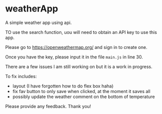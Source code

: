 # weatherApp
A simple weather app using api.

TO use the search function, uou will need to obtain an API key to use this app.

Please go to https://openweathermap.org/ and sign in to create one.

Once you have the key, please input it in the file `main.js` in line 30.

There are a few issues I am still working on but it is a work in progress.

To fix includes:
- layout (I have forgotten how to do flex box haha)
- fix fav button to only save when clicked, at the moment it saves all
- possibly update the weather comment on the bottom of temperature

Please provide any feedback.
Thank you!
